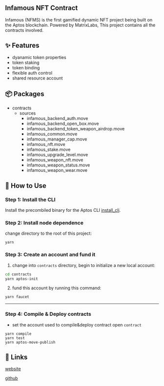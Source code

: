 ## Infamous NFT Contract

Infamous (NFMS) is the first gamified dynamic NFT project being built on the Aptos blockchain. Powered by MatrixLabs, This project contains all the contracts involved.

## ✨ Features

- dyanamic token properties
- token staking
- token binding
- flexible auth control
- shared resource account

## 📦 Packages

- contracts
  - sources
    - infamous_backend_auth.move
    - infamous_backend_open_box.move
    - infamous_backend_token_weapon_airdrop.move
    - infamous_common.move
    - infamous_manager_cap.move
    - infamous_nft.move
    - infamous_stake.move
    - infamous_upgrade_level.move
    - infamous_weapon_nft.move
    - infamous_weapon_status.move
    - infamous_weapon_wear.move

## 🔨 How to Use

### Step 1: Install the CLI

Install the precombiled binary for the Aptos CLI [install_cli](https://aptos.dev/cli-tools/aptos-cli-tool/install-aptos-cli).

### Step 2: Install node dependence

change directory to the root of this project:

```
yarn
```

### Step 3: Create an account and fund it

1. change into `contracts` directory, begin to initialize a new local account:

```bash
cd contracts
yarn aptos-init
```

2. fund this account by running this command:

```bash
yarn faucet
```

---

### Step 4: Compile & Deploy contracts

- set the account used to compile&deploy contract
  open `contract`

```
yarn compile
yarn test
yarn aptos-move-publish
```

## 🔗 Links

[website](https://infamous-game-beta.whitematrix.workers.dev)

[github](https://github.com/MatrixLabsTech/infamous-nft-contract)
